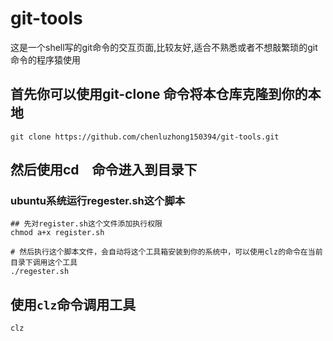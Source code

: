 # git-tools
这是一个shell写的git命令的交互页面,比较友好,适合不熟悉或者不想敲繁琐的git命令的程序猿使用



## 首先你可以使用git-clone 命令将本仓库克隆到你的本地
~~~shell
git clone https://github.com/chenluzhong150394/git-tools.git
~~~

## 然后使用cd　命令进入到目录下

### ubuntu系统运行regester.sh这个脚本
~~~shell
## 先对register.sh这个文件添加执行权限
chmod a+x register.sh

# 然后执行这个脚本文件，会自动将这个工具箱安装到你的系统中，可以使用clz的命令在当前目录下调用这个工具
./regester.sh
~~~


## 使用`clz`命令调用工具

~~~shell
clz
~~~


